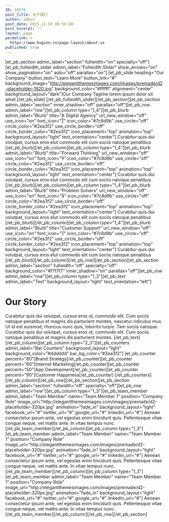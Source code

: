 ```yaml
---
ID: 10576
post_title: 关于我们
author: admin
post_date: 2015-11-03 08:58:40
post_excerpt: ""
layout: page
permalink: >
  https://www.huginn.cn/page-layout/about-us
published: true
---
```

[et_pb_section admin_label="section" fullwidth="on" specialty="off"][et_pb_fullwidth_slider admin_label="Fullwidth Slider" show_arrows="on" show_pagination="on" auto="off" parallax="on"] [et_pb_slide heading="Our Company" button_text="Learn More" button_link="#" background_image="http://elegantthemesimages.com/images/premade/d2-placeholder-1920.jpg" background_color="#ffffff" alignment="center" background_layout="dark"]Our Company Tagline lorem ipsum dolor sit amet.[/et_pb_slide] [/et_pb_fullwidth_slider][/et_pb_section][et_pb_section admin_label="section" inner_shadow="off" parallax="off"][et_pb_row admin_label="row"][et_pb_column type="1_4"][et_pb_blurb admin_label="Blurb" title="A Digital Agency" url_new_window="off" use_icon="on" font_icon="" icon_color="#7c8d9b" use_circle="off" circle_color="#2ea3f2" use_circle_border="off" circle_border_color="#2ea3f2" icon_placement="top" animation="top" background_layout="light" text_orientation="center"] Curabitur quis dui volutpat, cursus eros elut commodo elit cum sociis natoque penatibus [/et_pb_blurb][/et_pb_column][et_pb_column type="1_4"][et_pb_blurb admin_label="Blurb" title="Forward Thinking" url_new_window="off" use_icon="on" font_icon="" icon_color="#7c8d9b" use_circle="off" circle_color="#2ea3f2" use_circle_border="off" circle_border_color="#2ea3f2" icon_placement="top" animation="top" background_layout="light" text_orientation="center"] Curabitur quis dui volutpat, cursus eros elut commodo elit cum sociis natoque penatibus [/et_pb_blurb][/et_pb_column][et_pb_column type="1_4"][et_pb_blurb admin_label="Blurb" title="Problem Solvers" url_new_window="off" use_icon="on" font_icon="" icon_color="#7c8d9b" use_circle="off" circle_color="#2ea3f2" use_circle_border="off" circle_border_color="#2ea3f2" icon_placement="top" animation="top" background_layout="light" text_orientation="center"] Curabitur quis dui volutpat, cursus eros elut commodo elit cum sociis natoque penatibus [/et_pb_blurb][/et_pb_column][et_pb_column type="1_4"][et_pb_blurb admin_label="Blurb" title="Customer Support" url_new_window="off" use_icon="on" font_icon="" icon_color="#7c8d9b" use_circle="off" circle_color="#2ea3f2" use_circle_border="off" circle_border_color="#2ea3f2" icon_placement="top" animation="top" background_layout="light" text_orientation="center"] Curabitur quis dui volutpat, cursus eros elut commodo elit cum sociis natoque penatibus [/et_pb_blurb][/et_pb_column][/et_pb_row][/et_pb_section][et_pb_section admin_label="section" fullwidth="off" specialty="off" background_color="#f7f7f7" inner_shadow="on" parallax="off"][et_pb_row admin_label="row"][et_pb_column type="1_3"][et_pb_text admin_label="Text" background_layout="light" text_orientation="left"]
<h1>Our Story</h1>
Curabitur quis dui volutpat, cursus eros ut, commodo elit. Cum sociis natoque penatibus et magnis dis parturient montes, nascetur ridiculus mus. Ut id est euismod, rhoncus nunc quis, lobortis turpis. Tam sociis natoque. Curabitur quis dui volutpat, cursus eros ut, commodo elit. Cum sociis natoque penatibus et magnis dis parturient montes. [/et_pb_text][/et_pb_column][et_pb_column type="2_3"][et_pb_counters admin_label="Bar Counters" background_layout="light" background_color="#dddddd" bar_bg_color="#2ea3f2"] [et_pb_counter percent="80"]Brand Strategy[/et_pb_counter][et_pb_counter percent="60"]Internet Marketing[/et_pb_counter][et_pb_counter percent="50"]App Development[/et_pb_counter][et_pb_counter percent="90"]Customer Happiness[/et_pb_counter] [/et_pb_counters][/et_pb_column][/et_pb_row][/et_pb_section][et_pb_section admin_label="section" fullwidth="off" specialty="off"][et_pb_row admin_label="row"][et_pb_column type="1_3"][et_pb_team_member admin_label="Team Member" name="Team Member 1" position="Company Role" image_url="http://elegantthemesimages.com/images/premade/d2-placeholder-320px.jpg" animation="fade_in" background_layout="light" facebook_url="#" twitter_url="#" google_url="#" linkedin_url="#"] Aenean consectetur ipsum ante, vel egestas enim tincidunt quis. Pellentesque vitae congue neque, vel mattis ante. In vitae tempus nunc. [/et_pb_team_member][/et_pb_column][et_pb_column type="1_3"][et_pb_team_member admin_label="Team Member" name="Team Member 1" position="Company Role" image_url="http://elegantthemesimages.com/images/premade/d2-placeholder-320px.jpg" animation="fade_in" background_layout="light" facebook_url="#" twitter_url="#" google_url="#" linkedin_url="#"] Aenean consectetur ipsum ante, vel egestas enim tincidunt quis. Pellentesque vitae congue neque, vel mattis ante. In vitae tempus nunc. [/et_pb_team_member][/et_pb_column][et_pb_column type="1_3"][et_pb_team_member admin_label="Team Member" name="Team Member 1" position="Company Role" image_url="http://elegantthemesimages.com/images/premade/d2-placeholder-320px.jpg" animation="fade_in" background_layout="light" facebook_url="#" twitter_url="#" google_url="#" linkedin_url="#"] Aenean consectetur ipsum ante, vel egestas enim tincidunt quis. Pellentesque vitae congue neque, vel mattis ante. In vitae tempus nunc. [/et_pb_team_member][/et_pb_column][/et_pb_row][/et_pb_section]